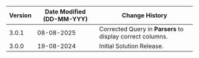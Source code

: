 | **Version** | **Date Modified (DD-MM-YYY)** | **Change History**                          |
|-------------|-------------------------------|---------------------------------------------|
| 3.0.1       | 08-08-2025                    | Corrected Query in **Parsers** to display correct columns.                    |
| 3.0.0       | 19-08-2024                    | Initial Solution Release.                    |